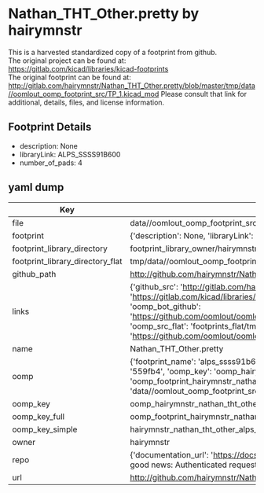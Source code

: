 # Nathan_THT_Other.pretty by hairymnstr  
This is a harvested standardized copy of a footprint from github.  
The original project can be found at:  
https://gitlab.com/kicad/libraries/kicad-footprints  
The original footprint can be found at:
http://gitlab.com/hairymnstr/Nathan_THT_Other.pretty/blob/master/tmp/data//oomlout_oomp_footprint_src/TP_1.kicad_mod
Please consult that link for additional, details, files, and license information.  
## Footprint Details
* description: None  
* libraryLink: ALPS_SSSS91B600  
* number_of_pads: 4  
## yaml dump  
| Key | Value |  
| --- | --- |  
| file | data//oomlout_oomp_footprint_src/Nathan_THT_Other.pretty/ALPS_SSSS91B600.kicad_mod |  
| footprint | {'description': None, 'libraryLink': 'ALPS_SSSS91B600', 'number_of_pads': 4} |  
| footprint_library_directory | footprint_library_owner/hairymnstr_Nathan_THT_Other.pretty |  
| footprint_library_directory_flat | tmp/data//oomlout_oomp_footprint_src/footprints_flat/hairymnstr_nathan_tht_other_alps_ssss91b600/working |  
| github_path | http://github.com/hairymnstr/Nathan_THT_Other.pretty/blob/master/tmp/data//oomlout_oomp_footprint_src/ALPS_SSSS91B600.kicad_mod |  
| links | {'github_src': 'http://gitlab.com/hairymnstr/Nathan_THT_Other.pretty/blob/master/tmp/data//oomlout_oomp_footprint_src/TP_1.kicad_mod', 'github_src_repo': 'https://gitlab.com/kicad/libraries/kicad-footprints', 'oomp_bot': 'tmp/data//oomlout_oomp_footprint_src/footprints/hairymnstr_nathan_tht_other_alps_ssss91b600/working', 'oomp_bot_github': 'https://github.com/oomlout/oomlout_oomp_footprint_bot/tree/main/tmp/data//oomlout_oomp_footprint_src/footprints/hairymnstr_nathan_tht_other_alps_ssss91b600/working', 'oomp_src_flat': 'footprints_flat/tmp/data//oomlout_oomp_footprint_src/footprints_flat/hairymnstr_nathan_tht_other_alps_ssss91b600/working', 'oomp_src_flat_github': 'https://github.com/oomlout/oomlout_oomp_footprint_src/tree/main/tmp/data//oomlout_oomp_footprint_src/footprints_flat/hairymnstr_nathan_tht_other_alps_ssss91b600/working'} |  
| name | Nathan_THT_Other.pretty |  
| oomp | {'footprint_name': 'alps_ssss91b600', 'library_name': 'nathan_tht_other', 'md5': '559fb4ccb95ba5409049fc78169db5e9', 'md5_10': '559fb4ccb9', 'md5_5': '559fb', 'md5_6': '559fb4', 'oomp_key': 'oomp_hairymnstr_nathan_tht_other_alps_ssss91b600', 'oomp_key_extra': 'oomp_footprint_hairymnstr_nathan_tht_other_alps_ssss91b600', 'oomp_key_full': 'oomp_footprint_hairymnstr_nathan_tht_other_alps_ssss91b600_559fb4', 'oomp_key_simple': 'hairymnstr_nathan_tht_other_alps_ssss91b600', 'original_filename': 'data//oomlout_oomp_footprint_src/Nathan_THT_Other.pretty/ALPS_SSSS91B600.kicad_mod', 'owner_name': 'hairymnstr'} |  
| oomp_key | oomp_hairymnstr_nathan_tht_other_alps_ssss91b600 |  
| oomp_key_full | oomp_footprint_hairymnstr_nathan_tht_other_alps_ssss91b600 |  
| oomp_key_simple | hairymnstr_nathan_tht_other_alps_ssss91b600 |  
| owner | hairymnstr |  
| repo | {'documentation_url': 'https://docs.github.com/rest/overview/resources-in-the-rest-api#rate-limiting', 'message': "API rate limit exceeded for 84.66.142.224. (But here's the good news: Authenticated requests get a higher rate limit. Check out the documentation for more details.)"} |  
| url | http://github.com/hairymnstr/Nathan_THT_Other.pretty |  

